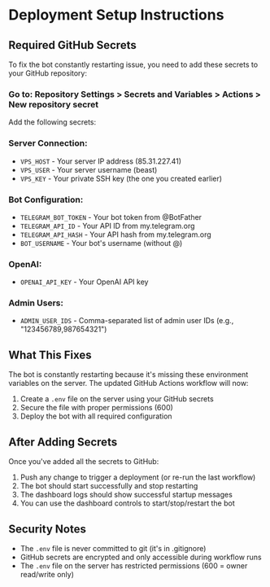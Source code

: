 # Deployment Setup Instructions

## Required GitHub Secrets

To fix the bot constantly restarting issue, you need to add these secrets to your GitHub repository:

### Go to: Repository Settings > Secrets and Variables > Actions > New repository secret

Add the following secrets:

### Server Connection:
- `VPS_HOST` - Your server IP address (85.31.227.41)
- `VPS_USER` - Your server username (beast)  
- `VPS_KEY` - Your private SSH key (the one you created earlier)

### Bot Configuration:
- `TELEGRAM_BOT_TOKEN` - Your bot token from @BotFather
- `TELEGRAM_API_ID` - Your API ID from my.telegram.org
- `TELEGRAM_API_HASH` - Your API hash from my.telegram.org
- `BOT_USERNAME` - Your bot's username (without @)

### OpenAI:
- `OPENAI_API_KEY` - Your OpenAI API key

### Admin Users:
- `ADMIN_USER_IDS` - Comma-separated list of admin user IDs (e.g., "123456789,987654321")

## What This Fixes

The bot is constantly restarting because it's missing these environment variables on the server. The updated GitHub Actions workflow will now:

1. Create a `.env` file on the server using your GitHub secrets
2. Secure the file with proper permissions (600)
3. Deploy the bot with all required configuration

## After Adding Secrets

Once you've added all the secrets to GitHub:

1. Push any change to trigger a deployment (or re-run the last workflow)
2. The bot should start successfully and stop restarting
3. The dashboard logs should show successful startup messages
4. You can use the dashboard controls to start/stop/restart the bot

## Security Notes

- The `.env` file is never committed to git (it's in .gitignore)
- GitHub secrets are encrypted and only accessible during workflow runs
- The `.env` file on the server has restricted permissions (600 = owner read/write only)